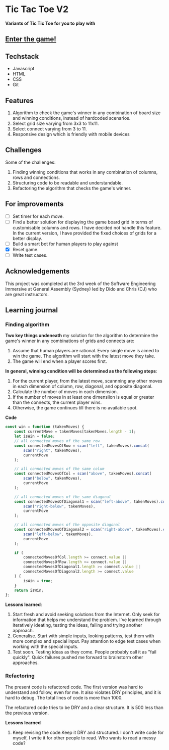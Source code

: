# Tic Tac Toe V2

**Variants of Tic Tic Toe for you to play with**

## [Enter the game!](https://huenguyense.github.io/tac-tac-toe-v2/)

## Techstack

- Javascript
- HTML
- CSS
- Git

## Features

1. Algorithm to check the game's winner in any combination of board size and winning conditions, instead of hardcoded scenarios.
2. Select grid size varying from 3x3 to 11x11.
3. Select connect varying from 3 to 11.
4. Responsive design which is friendly with mobile devices

## Challenges

Some of the challenges:

1. Finding winning conditions that works in any combination of columns, rows and connections.
2. Structuring code to be readable and understandable.
3. Refactoring the algorithm that checks the game's winner.

## For improvements

- [ ]  Set timer for each move.
- [ ] Find a better solution for displaying the game board grid in terms of customisable columns and rows. I have decided not handle this feature. In the current version, I have provided the fixed choices of grids for a better display.
- [ ] Build a smart bot for human players to play against
- [x] Reset game.
- [ ] Write test cases.

## Acknowledgements

This project was completed at the 3rd week of the Software Engineering Immersive at General Assembly (Sydney) led by Dido and Chris (CJ) who are great instructors.

## Learning journal

### Finding algorithm

**Two key things undeneath** my solution for the algorithm to determine the game's winner in any combinations of grids and connects are:

1. Assume that human players are rational. Every single move is aimed to win the game. The algorithm will start with the latest move they take.
2. The game will end when a player scores first.

**In general, winning condition will be determined as the following steps**:

1. For the current player, from the latest move, scannning any other moves in each dimension of column, row, diagonal, and opposite diagonal.
2. Calculate the number of moves in each dimension.
3. If the number of moves in at least one dimensiion is equal or greater than the connects, the current player wins.
4. Otherwise, the game continues till there is no available spot.

**Code**
```javascript
const win = function (takenMoves) {
    const currentMove = takenMoves[takenMoves.length - 1];
    let isWin = false;
    // all connected moves of the same row
    const connectedMovesOfRow = scan("left", takenMoves).concat(
        scan("right", takenMoves),
        currentMove
    );

    // all connected moves of the same colum
    const connectedMovesOfCol = scan("above", takenMoves).concat(
        scan("below", takenMoves),
        currentMove
    );

    // all connected moves of the same diagonal
    const connectedMovesOfDiagonal1 = scan("left-above", takenMoves).concat(
        scan("right-below", takenMoves),
        currentMove
    );

    // all connected moves of the opposite diagonal
    const connectedMovesOfDiagonal2 = scan("right-above", takenMoves).concat(
        scan("left-below", takenMoves),
        currentMove
    );

    if (
        connectedMovesOfCol.length >= connect.value ||
        connectedMovesOfRow.length >= connect.value ||
        connectedMovesOfDiagonal1.length >= connect.value ||
        connectedMovesOfDiagonal2.length >= connect.value
    ) {
        isWin = true;
    }
    return isWin;
};
```

**Lessons learned**:

1. Start fresh and avoid seeking solutions from the Internet. Only seek for information that helps me understand the problem. I've learned through iteratively ideating, testing the ideas, failing and trying another approach.
2. Generalise. Start with simple inputs, looking patterns, test them with more complex and special input. Pay attention to edge test cases when working with the special inputs.
3. Test soon. Testing ideas as they come. People probably call it as "fail quickly". Quick failures pushed me forward to brainstorm other approaches.

### Refactoring
The present code is refactored code. The first version was hard to understand and follow, even for me. It also violates DRY principles, and it is hard to debug. The total lines of code is more than 1000.

The refactored code tries to be DRY and a clear structure. It is 500 less than the previous version.

**Lessons learned**
1. Keep revising the code.Keep it DRY and structured. I don't write code for myself, I write it for other people to read. Who wants to read a messy code?
